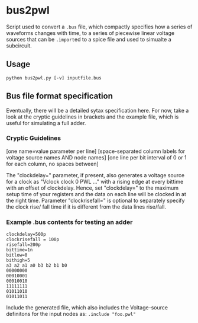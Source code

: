 # bus2pwl
Script used to convert a `.bus` file, which compactly specifies how a series of waveforms changes with time, to a series of piecewise linear voltage sources that can be `.import`ed  to a spice file and used to simualte a subcircuit.

## Usage
`python bus2pwl.py [-v] inputfile.bus`

## Bus file format specification
Eventually, there will be a detailed sytax specification here. For now, take a look at the cryptic guidelines in brackets and the example file, which is useful for simulating a full adder.

### Cryptic Guidelines
[one name=value parameter per line]
[space-separated column labels for voltage source names AND node names]
[one line per bit interval of 0 or 1 for each column, no spaces between]

The "clockdelay=" parameter, if present, also generates a voltage source for a
clock as "Vclock clock 0 PWL ..." with a rising edge at every bittime with an
offset of clockdelay.  Hence, set "clockdelay=" to the maximum setup time of
your registers and the data on each line will be clocked in at the right time.
Parameter "clockrisefall=" is optional to separately specify the clock rise/
fall time if it is different from the data lines rise/fall.

### Example .bus contents for testing an adder
```
clockdelay=500p
clockrisefall = 100p
risefall=200p
bittime=1n
bitlow=0
bithigh=5
a3 a2 a1 a0 b3 b2 b1 b0
00000000
00010001
00010010
11111111
01011010
01011011
```

Include the generated file, which also includes the Voltage-source definitons
for the input nodes as: `.include "foo.pwl"`


